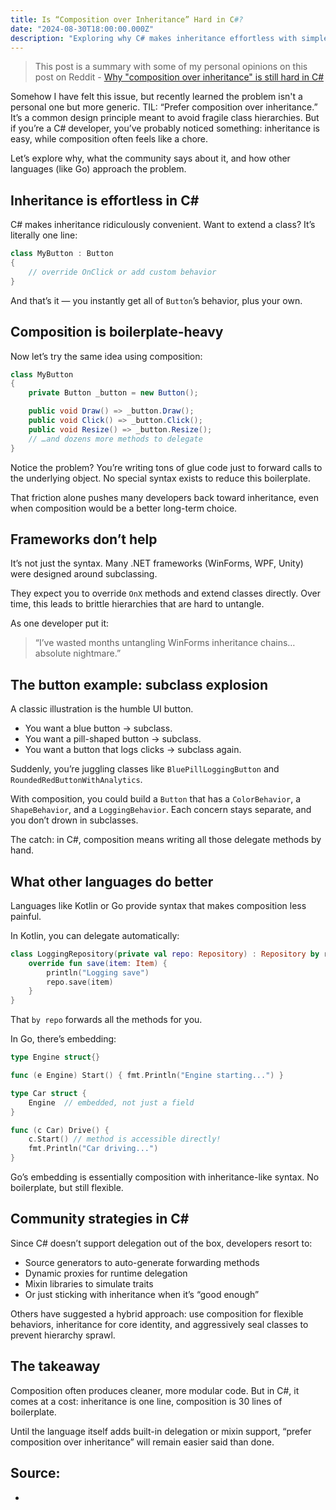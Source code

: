 ```yaml
---
title: Is “Composition over Inheritance” Hard in C#?
date: "2024-08-30T18:00:00.000Z"
description: "Exploring why C# makes inheritance effortless with simple syntax while composition requires extensive boilerplate code for method delegation. A look at how other languages like Go and Kotlin solve this problem and what strategies C# developers use to work around these limitations."
---
```


> This post is a summary with some of my personal opinions on this post on Reddit - [Why "composition over inheritance" is still hard in C#](https://www.reddit.com/r/csharp/comments/1mpiqmz/why_composition_over_inheritance_is_still_hard_in/?share_id=XhntU5Nhp8bkMygmQZslj&utm_content=1&utm_medium=ios_app&utm_name=iossmf&utm_source=share&utm_term=22)


Somehow I have felt this issue, but recently learned the problem isn't a personal one but more generic. 
TIL: “Prefer composition over inheritance.” It’s a common design principle meant to avoid fragile class hierarchies. But if you’re a C# developer, you’ve probably noticed something: inheritance is easy, while composition often feels like a chore.

Let’s explore why, what the community says about it, and how other languages (like Go) approach the problem.

## Inheritance is effortless in C#

C# makes inheritance ridiculously convenient. Want to extend a class? It’s literally one line:
```csharp
class MyButton : Button 
{
    // override OnClick or add custom behavior
}
```

And that’s it — you instantly get all of `Button`’s behavior, plus your own.

## Composition is boilerplate-heavy

Now let’s try the same idea using composition:
```csharp
class MyButton 
{
    private Button _button = new Button();

    public void Draw() => _button.Draw();
    public void Click() => _button.Click();
    public void Resize() => _button.Resize();
    // …and dozens more methods to delegate
}
```

Notice the problem? You’re writing tons of glue code just to forward calls to the underlying object. No special syntax exists to reduce this boilerplate.

That friction alone pushes many developers back toward inheritance, even when composition would be a better long-term choice.

## Frameworks don’t help

It’s not just the syntax. Many .NET frameworks (WinForms, WPF, Unity) were designed around subclassing.

They expect you to override `OnX` methods and extend classes directly. Over time, this leads to brittle hierarchies that are hard to untangle.

As one developer put it:

> “I’ve wasted months untangling WinForms inheritance chains… absolute nightmare.”

## The button example: subclass explosion

A classic illustration is the humble UI button.

- You want a blue button → subclass.
- You want a pill-shaped button → subclass.
- You want a button that logs clicks → subclass again.

Suddenly, you’re juggling classes like `BluePillLoggingButton` and `RoundedRedButtonWithAnalytics`.

With composition, you could build a `Button` that has a `ColorBehavior`, a `ShapeBehavior`, and a `LoggingBehavior`. Each concern stays separate, and you don’t drown in subclasses.

The catch: in C#, composition means writing all those delegate methods by hand.

## What other languages do better

Languages like Kotlin or Go provide syntax that makes composition less painful.

In Kotlin, you can delegate automatically:
```kotlin
class LoggingRepository(private val repo: Repository) : Repository by repo {
    override fun save(item: Item) {
        println("Logging save")
        repo.save(item)
    }
}
```

That `by repo` forwards all the methods for you.

In Go, there’s embedding:
```go
type Engine struct{}

func (e Engine) Start() { fmt.Println("Engine starting...") }

type Car struct {
    Engine  // embedded, not just a field
}

func (c Car) Drive() {
    c.Start() // method is accessible directly!
    fmt.Println("Car driving...")
}
```

Go’s embedding is essentially composition with inheritance-like syntax. No boilerplate, but still flexible.

## Community strategies in C#

Since C# doesn’t support delegation out of the box, developers resort to:
- Source generators to auto-generate forwarding methods
- Dynamic proxies for runtime delegation
- Mixin libraries to simulate traits
- Or just sticking with inheritance when it’s “good enough”

Others have suggested a hybrid approach: use composition for flexible behaviors, inheritance for core identity, and aggressively seal classes to prevent hierarchy sprawl.

## The takeaway

Composition often produces cleaner, more modular code. But in C#, it comes at a cost: inheritance is one line, composition is 30 lines of boilerplate.

Until the language itself adds built-in delegation or mixin support, “prefer composition over inheritance” will remain easier said than done.

## Source:

- 